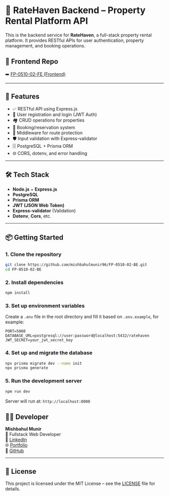 # 🏡 RateHaven Backend – Property Rental Platform API

This is the backend service for **RateHaven**, a full-stack property rental platform. It provides RESTful APIs for user authentication, property management, and booking operations.

## 🔗 Frontend Repo
➡️ [FP-0510-02-FE (Frontend)](https://github.com/mishbahulmunir96/FP-0510-02-FE)

---

## 🚀 Features

- ✅ RESTful API using Express.js
- 🔐 User registration and login (JWT Auth)
- 🏘️ CRUD operations for properties
- 📅 Booking/reservation system
- 🧾 Middleware for route protection
- 🛡️ Input validation with Express-validator
- 🗄️ PostgreSQL + Prisma ORM
- 🌐 CORS, dotenv, and error handling

---

## 🛠️ Tech Stack

- **Node.js** + **Express.js**
- **PostgreSQL**
- **Prisma ORM**
- **JWT (JSON Web Token)**
- **Express-validator** (Validation)
- **Dotenv**, **Cors**, etc.

---

## 📦 Getting Started

### 1. Clone the repository

```bash
git clone https://github.com/mishbahulmunir96/FP-0510-02-BE.git
cd FP-0510-02-BE
```

### 2. Install dependencies

```bash
npm install
```

### 3. Set up environment variables

Create a `.env` file in the root directory and fill it based on `.env.example`, for example:

```env
PORT=5000
DATABASE_URL=postgresql://user:password@localhost:5432/ratehaven
JWT_SECRET=your_jwt_secret_key
```

### 4. Set up and migrate the database

```bash
npx prisma migrate dev --name init
npx prisma generate
```

### 5. Run the development server

```bash
npm run dev
```

Server will run at: `http://localhost:8000`


## 🧑‍💻 Developer

**Mishbahul Munir**  
💼 Fullstack Web Developer  
🔗 [LinkedIn](https://linkedin.com/in/mishbahulmunir)  
🌐 [Portfolio](https://ratehaven.my.id)  
🐙 [GitHub](https://github.com/mishbahulmunir96)

---

## 📄 License

This project is licensed under the MIT License – see the [LICENSE](./LICENSE) file for details.
